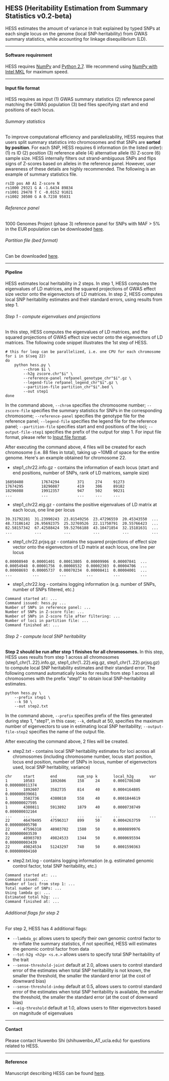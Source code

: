 ## HESS (Heritability Estimation from Summary Statistics v0.2-beta)

HESS estimates the amount of variance in trait explained by typed SNPs at
each single locus on the genome (local SNP-heritability) from GWAS summary
statistics, while accounting for linkage disequilibrium (LD).

---

#### Software requirement

HESS requires [NumPy](http://www.numpy.org/) and 
[Python 2.7](https://www.python.org/download/releases/2.7/).
We recommend using [NumPy with Intel MKL](
https://software.intel.com/en-us/articles/numpyscipy-with-intel-mkl)
for maximum speed.

---

#### <a name="input_file_format"></a> Input file format

HESS requires as input
(1) GWAS summary statistics
(2) reference panel matching the GWAS population
(3) bed files specifying start and end positions of each locus.

###### Summary statistics

To improve computational efficiency and parallelizability, HESS requires that
users split summary statistics into chromosomes and that SNPs are **sorted by
position**. For each SNP, HESS requires 6 information (in the listed order):
(1) rs ID (2) position (3) reference allele (4) alternative allele
(5) Z-score (6) sample size. HESS internally filters out strand-ambiguous
SNPs and flips signs of Z-scores based on alleles in the reference panel.
However, user awareness of these details are highly recommended. The
following is an example of summary statistics file.

```
rsID pos A0 A1 Z-score N
rs1000 29321 G A -1.6434 89834
rs1001 29478 T C -0.0152 91021
rs1002 30500 G A 0.7238 95831
```

###### Reference panel

1000 Genomes Project (phase 3) reference panel for SNPs with MAF > 5% in the
EUR population can be downloaded
[here](https://drive.google.com/open?id=0B0OmLzMQAvWqc3FPcVRDWkdvc2c). 

###### Partition file (bed format)

Can be downloaded [here](https://bitbucket.org/nygcresearch/ldetect-data/src).

---

#### Pipeline

HESS estimates local heritability in 2 steps. In step 1, HESS computes
the eigenvalues of LD matrices, and the squared projections of GWAS effect
size vector onto the eigenvectors of LD matrices. In step 2, HESS computes
local SNP heritability estimates and their standard errors, using results
from step 1.

###### Step 1 - compute eigenvalues and projections

In this step, HESS computes the eigenvalues of LD matrices, and the squared
projections of GWAS effect size vector onto the eigenvectors of LD matrices.
The following code snippet illustrates the 1st step of HESS.

```{r, engine='sh', count_lines}
# this for loop can be parallelized, i.e. one CPU for each chromosome
for i in $(seq 22)
do
    python hess.py \
        --chrom $i \
        --h2g zscore.chr"$i" \
        --reference-panel refpanel_genotype_chr"$i".gz \
        --legend-file refpanel_legend_chr"$i".gz \
        --partition-file partition_chr"$i".bed \
        --out step1
done
```

In the command above, `--chrom` specifies the chromosome number;
`--zscore-file` specifies the summary statistics for SNPs in the
corresponding chromosome; `--reference-panel` specifies the genotype file
for the reference panel; `--legend-file` specifies the legend file for the
reference panel; `--partition-file` specifies start and end positions
of the loci; `--output-file-step1` specifies the prefix of the output for step 1.
For input file format, please refer to
[Input file format](#input_file_format).

After executing the command above, 4 files will be created for each
chromosome (i.e. 88 files in total), taking up ~10MB of space for the entire
genome. Here's an example obtained for chromosome 22.

* step1\_chr22.info.gz - contains the information of each locus (start and
   end positions,  number of SNPs, rank of LD matrices, sample size)
```
16050408        17674294        371     274     91273
17674295        18296087        419     306     89182
18296088        19912357        947     502     90231
...             ...             ...     ...     ...
```
* step1\_chr22.eig.gz - contains the positive eigenvalues of LD matrix at
each locus, one line per locus
```
39.31792281  31.23990243  23.81549256  23.47296559  20.45343550  ...
48.73186142  26.95692375  25.32769526  22.11750791  20.55766423  ...
82.58157342  67.42588424  59.52766188  43.10471854  32.15181631  ...
...          ...          ...          ...          ...          ...
```
* step1\_chr22.prjsq.gz - contains the squared projections of effect
size vector onto the eigenvectors of LD matrix at each locus, one
line per locus
```
0.00008940  0.00001401  0.00013805  0.00009906  0.00007841  ...
0.00054948  0.00001756  0.00008532  0.00002303  0.00004706  ...
0.00008693  0.00005737  0.00070234  0.00008411  0.00004001  ...
...         ...         ...         ...         ...         ...
```
* step1\_chr22.log - contains logging information (e.g. number of SNPs,
number of SNPs filtered, etc.)
```
Command started at: ...
Command issued: hess.py ...
Number of SNPs in reference panel: ...
Number of SNPs in Z-score file: ...
Number of SNPs in Z-score file after filtering: ...
Number of loci in partition file: ...
Command finished at: ...
```

###### Step 2 - compute local SNP heritability
**Step 2 should be run after step 1 finishes for all chromosomes.**
In this step, HESS uses results from step 1 across all chromosomes
(step1\_chr{1..22}.info.gz, step1\_chr{1..22}.eig.gz,
step1\_chr{1..22}.prjsq.gz) to compute local SNP heritability estimates
and their standard error. The following command automatically looks for
results from step 1 across all chromosomes with the prefix "step1" to
obtain local SNP-heritability estimates.

```{r, engine='sh', count_lines}
python hess.py \
    --prefix step1 \
    --k 50 \
    --out step2.txt
```

In the command above, `--prefix` specifies prefix of the files generated
during step 1, "step1", in this case; `--k`, default at 50, specifies the
maximum number of eigenvectors to use in estimating local SNP heritability;
`--output-file-step2` specifies the name of the output file. 

After executing the command above, 2 files will be created.

* step2.txt - contains local SNP heritability estimates for loci across all
chromosomes (including chromosome number, locus start position, locus end
position, number of SNPs in locus, number of eigenvectors used, local SNP
heritability, variance)
```
chr     start       end         num_snp k       local_h2g       var
1       10583       1892606     158     24      0.0001786340    0.000000011374
1       1892607     3582735     814     40      0.0004164805    0.000000039661
1       3582736     4380810     558     40      0.0001844619    0.000000027595
1       4380811     5913892     1879    40      0.0000738749    0.000000032164
...     ...         ...         ...     ...     ...             ...
22      46470495    47596317    899     50      0.0004263759    0.000000005798
22      47596318    48903702    1580    50      0.0000899976    0.000000003539
22      48903703    49824533    1344    50      0.0000695594    0.000000003439
22      49824534    51243297    740     50      0.0001590363    0.000000004160
```
* step2.txt.log - contains logging information (e.g. estimated genomic
control factor, total SNP heritability, etc.)
```
Command started at: ...
Command issued: ...
Number of loci from step 1: ...
Total number of SNPs: ...
Using lambda gc: ...
Estimated total h2g: ...
Command finished at: ...
```

###### Additional flags for step 2

For step 2, HESS has 4 additional flags:
* `--lambda_gc` allows users to specify their own genomic control factor to
re-inflate the summary statistics, if not specified, HESS will estimates
the genomic control factor from data
* `--tot-h2g <h2g> <s.e.>` allows users to specify total SNP heritability
of the trait
* `--sense-threshold-joint` default at 2.0, allows users to control standard
error of the estimates when total SNP heritability is not known, the smaller
the threshold, the smaller the standard error (at the cost of downward bias)
* `--sense-threshold-indep` default at 0.5, allows users to control standard
error of the estimates when total SNP heritability is available, the smaller
the threshold, the smaller the standard error (at the cost of downward bias)
* `--eig-threshold` default at 1.0, allows users to filter eigenvectors
based on magnitude of eigenvalues

---

#### Contact

Please contact Huwenbo Shi (shihuwenbo\_AT\_ucla.edu) for questions
related to HESS.

---

#### Reference

Manuscript describing HESS can be found
[here](http://www.cell.com/ajhg/abstract/S0002-9297(16)30148-3).
